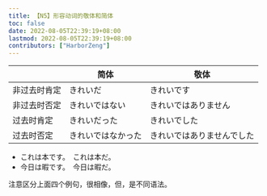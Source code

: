 ```yaml
---
title: 【N5】形容动词的敬体和简体
toc: false
date: 2022-08-05T22:39:19+08:00
lastmod: 2022-08-05T22:39:19+08:00
contributors: ["HarborZeng"]
---
```


|              | 简体               | 敬体                       |
| ------------ | ------------------ | -------------------------- |
| 非过去时肯定 | きれいだ           | きれいです                 |
| 非过去时否定 | きれいではない     | きれいではありません       |
| 过去时肯定   | きれいだった       | きれいでした               |
| 过去时否定   | きれいではなかった | きれいではありませんでした |

- これは本です。　これは本だ。
- 今日は暇です。　今日は暇だ。

 注意区分上面四个例句，很相像，但，是不同语法。


